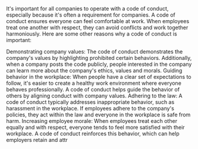 It's important for all companies to operate with a code of conduct, especially because it's often a requirement for companies. A code of conduct ensures everyone can feel comfortable at work. When employees treat one another with respect, they can avoid conflicts and work together harmoniously. Here are some other reasons why a code of conduct is important:

Demonstrating company values: The code of conduct demonstrates the company's values by highlighting prohibited certain behaviors. Additionally, when a company posts the code publicly, people interested in the company can learn more about the company's ethics, values and morals.
Guiding behavior in the workplace: When people have a clear set of expectations to follow, it's easier to create a healthy work environment where everyone behaves professionally. A code of conduct helps guide the behavior of others by aligning conduct with company values.
Adhering to the law: A code of conduct typically addresses inappropriate behavior, such as harassment in the workplace. If employees adhere to the company's policies, they act within the law and everyone in the workplace is safe from harm.
Increasing employee morale: When employees treat each other equally and with respect, everyone tends to feel more satisfied with their workplace. A code of conduct reinforces this behavior, which can help employers retain and attr
